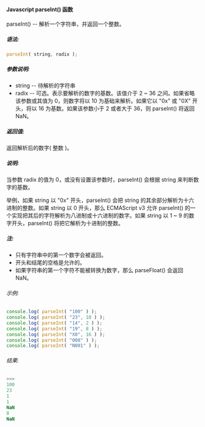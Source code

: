 #### Javascript parseInt() 函数

  parseInt() -- 解析一个字符串，并返回一个整数。

##### 语法:

  ```javascript
  parseInt( string, radix );
  ```

##### 参数说明:

  - string -- 待解析的字符串
  - radix -- 可选。表示要解析的数字的基数。该值介于 2 ~ 36 之间。如果省略该参数或其值为 0，则数字将以 10 为基础来解析。如果它以 "0x" 或 "0X" 开头，将以 16 为基数。如果该参数小于 2 或者大于 36，则 parseInt() 将返回 NaN。

##### 返回值:

  返回解析后的数字( 整数 )。

##### 说明:

  当参数 radix 的值为 0，或没有设置该参数时，parseInt() 会根据 string 来判断数字的基数。
  
  举例，如果 string 以 "0x" 开头，parseInt() 会把 string 的其余部分解析为十六进制的整数。如果 string 以 0 开头，那么 ECMAScript v3 允许 parseInt() 的一个实现把其后的字符解析为八进制或十六进制的数字。如果 string 以 1 ~ 9 的数字开头，parseInt() 将把它解析为十进制的整数。

##### 注:

  - 只有字符串中的第一个数字会被返回。
  - 开头和结尾的空格是允许的。
  - 如果字符串的第一个字符不能被转换为数字，那么 parseFloat() 会返回 NaN。

###### 示例:

  ```javascript
  console.log( parseInt( "100" ) );
  console.log( parseInt( "23", 10 ) );
  console.log( parseInt( "14", 2 ) );
  console.log( parseInt( "19", 8 ) );
  console.log( parseInt( "X0", 16 ) );
  console.log( parseInt( "008" ) );
  console.log( parseInt( "N001" ) );
  ```

###### 结果:

  ```javascript
  >>>
  100
  23
  1
  1
  NaN
  8
  NaN
  ```
